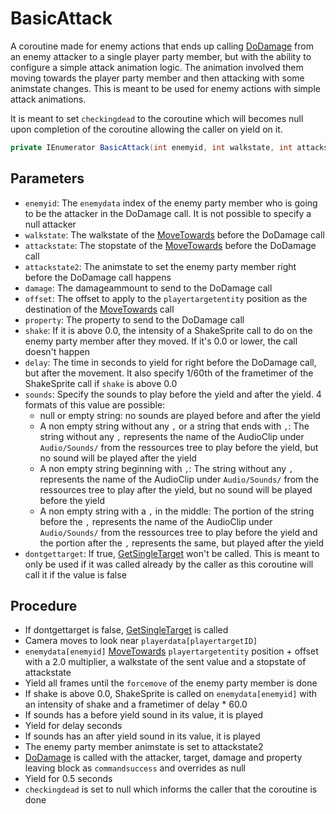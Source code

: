 # BasicAttack
A coroutine made for enemy actions that ends up calling [DoDamage](DoDamage.md) from an enemy attacker to a single player party member, but with the ability to configure a simple attack animation logic. The animation involved them moving towards the player party member and then attacking with some animstate changes. This is meant to be used for enemy actions with simple attack animations.

It is meant to set `checkingdead` to the coroutine which will becomes null upon completion of the coroutine allowing the caller on yield on it.

```cs
private IEnumerator BasicAttack(int enemyid, int walkstate, int attackstate, int attackstate2, int damage, Vector3 offset, AttackProperty? property, float shake, float delay, string sounds, bool dontgettarget)
```

## Parameters

- `enemyid`: The `enemydata` index of the enemy party member who is going to be the attacker in the DoDamage call. It is not possible to specify a null attacker
- `walkstate`: The walkstate of the [MoveTowards](../../Entities/EntityControl/EntityControl%20Methods.md#movetowards) before the DoDamage call
- `attackstate`: The stopstate of the [MoveTowards](../../Entities/EntityControl/EntityControl%20Methods.md#movetowards) before the DoDamage call
- `attackstate2`: The animstate to set the enemy party member right before the DoDamage call happens
- `damage`: The damageammount to send to the DoDamage call
- `offset`: The offset to apply to the `playertargetentity` position as the destination of the [MoveTowards](../../Entities/EntityControl/EntityControl%20Methods.md#movetowards) call
- `property`: The property to send to the DoDamage call
- `shake`: If it is above 0.0, the intensity of a ShakeSprite call to do on the enemy party member after they moved. If it's 0.0 or lower, the call doesn't happen
- `delay`: The time in seconds to yield for right before the DoDamage call, but after the movement. It also specify 1/60th of the frametimer of the ShakeSprite call if `shake` is above 0.0
- `sounds`: Specify the sounds to play before the yield and after the yield. 4 formats of this value are possible:
    - null or empty string: no sounds are played before and after the yield
    - A non empty string without any `,` or a string that ends with `,`: The string without any `,` represents the name of the AudioClip under `Audio/Sounds/` from the ressources tree to play before the yield, but no sound will be played after the yield
    - A non empty string beginning with `,`: The string without any `,` represents the name of the AudioClip under `Audio/Sounds/` from the ressources tree to play after the yield, but no sound will be played before the yield
    - A non empty string with a `,` in the middle: The portion of the string before the `,` represents the name of the AudioClip under `Audio/Sounds/` from the ressources tree to play before the yield and the portion after the `,` represents the same, but played after the yield 
- `dontgettarget`: If true, [GetSingleTarget](../Actors%20states/Targetting/GetRandomAvaliablePlayer.md#getsingletarget) won't be called. This is meant to only be used if it was called already by the caller as this coroutine will call it if the value is false

## Procedure

- If dontgettarget is false, [GetSingleTarget](../Actors%20states/Targetting/GetRandomAvaliablePlayer.md#getsingletarget) is called
- Camera moves to look near `playerdata[playertargetID]`
- `enemydata[enemyid]` [MoveTowards](../../Entities/EntityControl/EntityControl%20Methods.md#movetowards) `playertargetentity` position + offset with a 2.0 multiplier, a walkstate of the sent value and a stopstate of attackstate
- Yield all frames until the `forcemove` of the enemy party member is done
- If shake is above 0.0, ShakeSprite is called on `enemydata[enemyid]` with an intensity of shake and a frametimer of delay * 60.0
- If sounds has a before yield sound in its value, it is played
- Yield for delay seconds
- If sounds has an after yield sound in its value, it is played
- The enemy party member animstate is set to attackstate2
- [DoDamage](DoDamage.md) is called with the attacker, target, damage and property leaving block as `commandsuccess` and overrides as null
- Yield for 0.5 seconds
- `checkingdead` is set to null which informs the caller that the coroutine is done
